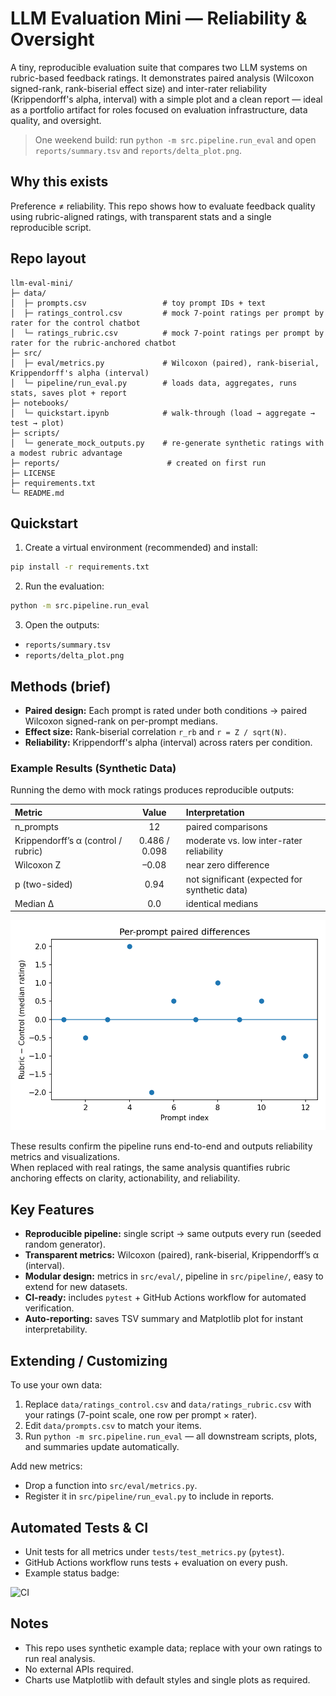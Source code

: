 # LLM Evaluation Mini — Reliability & Oversight

A tiny, reproducible evaluation suite that compares two LLM systems on rubric-based feedback ratings.
It demonstrates paired analysis (Wilcoxon signed-rank, rank-biserial effect size) and inter-rater reliability
(Krippendorff's alpha, interval) with a simple plot and a clean report — ideal as a portfolio artifact
for roles focused on evaluation infrastructure, data quality, and oversight.

> One weekend build: run `python -m src.pipeline.run_eval` and open `reports/summary.tsv` and `reports/delta_plot.png`.

## Why this exists
Preference ≠ reliability. This repo shows how to evaluate feedback quality using rubric-aligned ratings,
with transparent stats and a single reproducible script.

## Repo layout
```
llm-eval-mini/
├─ data/
│  ├─ prompts.csv                 # toy prompt IDs + text
│  ├─ ratings_control.csv         # mock 7-point ratings per prompt by rater for the control chatbot
│  └─ ratings_rubric.csv          # mock 7-point ratings per prompt by rater for the rubric-anchored chatbot
├─ src/
│  ├─ eval/metrics.py             # Wilcoxon (paired), rank-biserial, Krippendorff's alpha (interval)
│  └─ pipeline/run_eval.py        # loads data, aggregates, runs stats, saves plot + report
├─ notebooks/
│  └─ quickstart.ipynb            # walk-through (load → aggregate → test → plot)
├─ scripts/
│  └─ generate_mock_outputs.py    # re-generate synthetic ratings with a modest rubric advantage
├─ reports/                        # created on first run
├─ LICENSE
├─ requirements.txt
└─ README.md
```

## Quickstart
1) Create a virtual environment (recommended) and install:
```bash
pip install -r requirements.txt
```
2) Run the evaluation:
```bash
python -m src.pipeline.run_eval
```
3) Open the outputs:
- `reports/summary.tsv`
- `reports/delta_plot.png`

## Methods (brief)
- **Paired design:** Each prompt is rated under both conditions → paired Wilcoxon signed-rank on per-prompt medians.
- **Effect size:** Rank-biserial correlation `r_rb` and `r = Z / sqrt(N)`.
- **Reliability:** Krippendorff's alpha (interval) across raters per condition.

### Example Results (Synthetic Data)

Running the demo with mock ratings produces reproducible outputs:

| Metric | Value | Interpretation |
|:--|:--:|:--|
| n_prompts | 12 | paired comparisons |
| Krippendorff’s α (control / rubric) | 0.486 / 0.098 | moderate vs. low inter-rater reliability |
| Wilcoxon Z | –0.08 | near zero difference |
| p (two-sided) | 0.94 | not significant (expected for synthetic data) |
| Median Δ | 0.0 | identical medians |

![Paired differences plot](reports/delta_plot.png)

These results confirm the pipeline runs end-to-end and outputs reliability metrics and visualizations.  
When replaced with real ratings, the same analysis quantifies rubric anchoring effects on clarity, actionability, and reliability.

## Key Features
- **Reproducible pipeline:** single script → same outputs every run (seeded random generator).
- **Transparent metrics:** Wilcoxon (paired), rank-biserial, Krippendorff’s α (interval).
- **Modular design:** metrics in `src/eval/`, pipeline in `src/pipeline/`, easy to extend for new datasets.
- **CI-ready:** includes `pytest` + GitHub Actions workflow for automated verification.
- **Auto-reporting:** saves TSV summary and Matplotlib plot for instant interpretability.

## Extending / Customizing
To use your own data:
1. Replace `data/ratings_control.csv` and `data/ratings_rubric.csv` with your ratings (7-point scale, one row per prompt × rater).
2. Edit `data/prompts.csv` to match your items.
3. Run `python -m src.pipeline.run_eval` — all downstream scripts, plots, and summaries update automatically.

Add new metrics:
- Drop a function into `src/eval/metrics.py`.
- Register it in `src/pipeline/run_eval.py` to include in reports.

## Automated Tests & CI
- Unit tests for all metrics under `tests/test_metrics.py` (`pytest`).
- GitHub Actions workflow runs tests + evaluation on every push.
- Example status badge:

![CI](https://github.com/yourusername/llm-eval-mini/actions/workflows/ci.yml/badge.svg)

## Notes
- This repo uses synthetic example data; replace with your own ratings to run real analysis.
- No external APIs required.
- Charts use Matplotlib with default styles and single plots as required.

